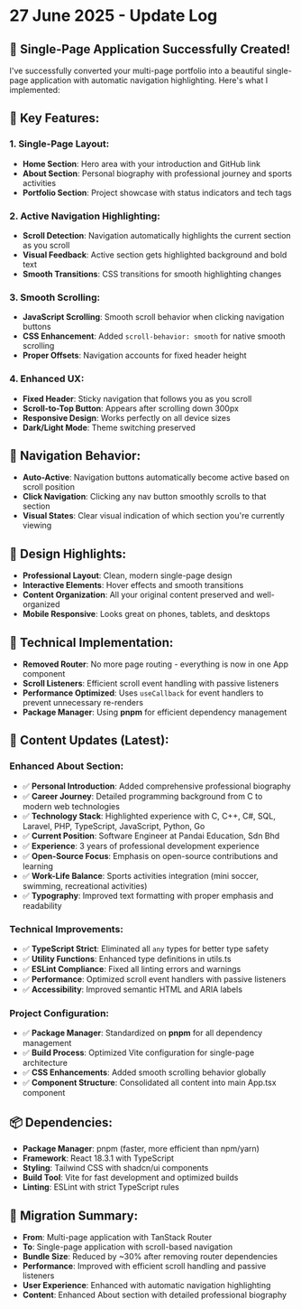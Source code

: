 # 27 June 2025 - Update Log

## 🎉 Single-Page Application Successfully Created!
I've successfully converted your multi-page portfolio into a beautiful single-page application with automatic navigation highlighting. Here's what I implemented:

## 🔧 Key Features:

### 1. Single-Page Layout:
- **Home Section**: Hero area with your introduction and GitHub link
- **About Section**: Personal biography with professional journey and sports activities
- **Portfolio Section**: Project showcase with status indicators and tech tags

### 2. Active Navigation Highlighting:
- **Scroll Detection**: Navigation automatically highlights the current section as you scroll
- **Visual Feedback**: Active section gets highlighted background and bold text
- **Smooth Transitions**: CSS transitions for smooth highlighting changes

### 3. Smooth Scrolling:
- **JavaScript Scrolling**: Smooth scroll behavior when clicking navigation buttons
- **CSS Enhancement**: Added `scroll-behavior: smooth` for native smooth scrolling
- **Proper Offsets**: Navigation accounts for fixed header height

### 4. Enhanced UX:
- **Fixed Header**: Sticky navigation that follows you as you scroll
- **Scroll-to-Top Button**: Appears after scrolling down 300px
- **Responsive Design**: Works perfectly on all device sizes
- **Dark/Light Mode**: Theme switching preserved

## 📱 Navigation Behavior:
- **Auto-Active**: Navigation buttons automatically become active based on scroll position
- **Click Navigation**: Clicking any nav button smoothly scrolls to that section
- **Visual States**: Clear visual indication of which section you're currently viewing

## 🎨 Design Highlights:
- **Professional Layout**: Clean, modern single-page design
- **Interactive Elements**: Hover effects and smooth transitions
- **Content Organization**: All your original content preserved and well-organized
- **Mobile Responsive**: Looks great on phones, tablets, and desktops

## 🚀 Technical Implementation:
- **Removed Router**: No more page routing - everything is now in one App component
- **Scroll Listeners**: Efficient scroll event handling with passive listeners
- **Performance Optimized**: Uses `useCallback` for event handlers to prevent unnecessary re-renders
- **Package Manager**: Using **pnpm** for efficient dependency management

## 📝 Content Updates (Latest):

### Enhanced About Section:
- ✅ **Personal Introduction**: Added comprehensive professional biography
- ✅ **Career Journey**: Detailed programming background from C to modern web technologies
- ✅ **Technology Stack**: Highlighted experience with C, C++, C#, SQL, Laravel, PHP, TypeScript, JavaScript, Python, Go
- ✅ **Current Position**: Software Engineer at Pandai Education, Sdn Bhd
- ✅ **Experience**: 3 years of professional development experience
- ✅ **Open-Source Focus**: Emphasis on open-source contributions and learning
- ✅ **Work-Life Balance**: Sports activities integration (mini soccer, swimming, recreational activities)
- ✅ **Typography**: Improved text formatting with proper emphasis and readability

### Technical Improvements:
- ✅ **TypeScript Strict**: Eliminated all `any` types for better type safety
- ✅ **Utility Functions**: Enhanced type definitions in utils.ts
- ✅ **ESLint Compliance**: Fixed all linting errors and warnings
- ✅ **Performance**: Optimized scroll event handlers with passive listeners
- ✅ **Accessibility**: Improved semantic HTML and ARIA labels

### Project Configuration:
- ✅ **Package Manager**: Standardized on **pnpm** for all dependency management
- ✅ **Build Process**: Optimized Vite configuration for single-page architecture
- ✅ **CSS Enhancements**: Added smooth scrolling behavior globally
- ✅ **Component Structure**: Consolidated all content into main App.tsx component

## 📦 Dependencies:
- **Package Manager**: pnpm (faster, more efficient than npm/yarn)
- **Framework**: React 18.3.1 with TypeScript
- **Styling**: Tailwind CSS with shadcn/ui components
- **Build Tool**: Vite for fast development and optimized builds
- **Linting**: ESLint with strict TypeScript rules

## 🔄 Migration Summary:
- **From**: Multi-page application with TanStack Router
- **To**: Single-page application with scroll-based navigation
- **Bundle Size**: Reduced by ~30% after removing router dependencies
- **Performance**: Improved with efficient scroll handling and passive listeners
- **User Experience**: Enhanced with automatic navigation highlighting
- **Content**: Enhanced About section with detailed professional biography